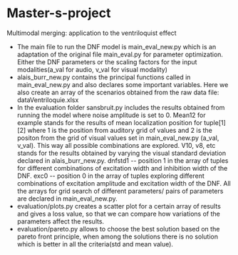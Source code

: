 # Master-s-project
Multimodal merging: application to the ventriloquist effect
- The main file to run the DNF model is main_eval_new.py which is an adaptation of the original file main_eval.py for parameter optimization. Either the DNF parameters or the scaling factors for the input modalities(a_val for audio, v_val for visual modality)
- alais_burr_new.py contains the principal functions called in main_eval_new.py and also declares some important variables. Here we also create an array of the scenarios obtained from the raw data file: dataVentriloquie.xlsx
- In the evaluation folder sansbruit.py includes the results obtained from running the model where noise amplitude is set to 0. Mean12 for example stands for the results of mean localization position for tuple[1][2] where 1 is the position from auditory grid of values and 2 is the positon from the grid of visual values set in main_eval_new.py (a_val, v_val). This way all possible combinations are explored. V10, v8, etc stands for the results obtained by varying the visual  standard deviation declared in alais_burr_new.py. dnfstd1 -- position 1 in the array of tuples for different combinations of excitation width and inhibition width of the DNF. exc0 -- position 0 in the array of tuples exploring different combinations of excitation amplitude and excitation width of the DNF. All the arrays for grid search of different parameters/ pairs of parameters are declared in main_eval_new.py.
- evaluation/plots.py creates a scatter plot for a certain array of results and gives a loss value, so that we can compare how variations of the parameters affect the results.
- evaluation/pareto.py allows to choose the best solution based on the pareto front principle, when among the solutions there is no solution which is better in all the criteria(std and mean value).

